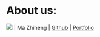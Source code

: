 # About us:
![](https://avatars.githubusercontent.com/u/226673612?v=4&size=64) | Ma Zhiheng | [Github](https://github.com/mazh25/tp) | [Portfolio](docs/team/mazh25.md)

